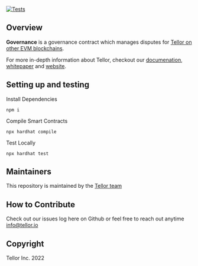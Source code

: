 [![Tests](https://github.com/tellor-io/governance/actions/workflows/tests.yml/badge.svg)](https://github.com/tellor-io/governance/actions/workflows/tests.ymli)

## Overview <a name="overview"> </a>

<b>Governance</b> is a governance contract which manages disputes for [Tellor on other EVM blockchains](https://github.com/tellor-io/tellorFlex). 

For more in-depth information about Tellor, checkout our [documenation](https://docs.tellor.io/tellor/), [whitepaper](https://docs.tellor.io/tellor/whitepaper/introduction) and [website](https://tellor.io/).


## Setting up and testing

Install Dependencies
```
npm i
```
Compile Smart Contracts
```
npx hardhat compile
```

Test Locally
```
npx hardhat test
```

## Maintainers <a name="maintainers"> </a>
This repository is maintained by the [Tellor team](https://github.com/orgs/tellor-io/people)


## How to Contribute<a name="how2contribute"> </a>

Check out our issues log here on Github or feel free to reach out anytime [info@tellor.io](mailto:info@tellor.io)

## Copyright

Tellor Inc. 2022
